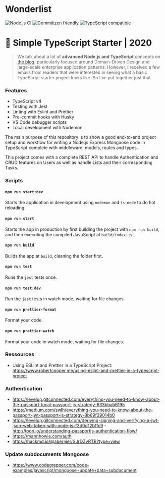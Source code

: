 # Wonderlist  
![Node.js CI](https://github.com/nosregor/wonderlist/workflows/Node.js%20CI/badge.svg) 
[![Commitizen friendly](https://img.shields.io/badge/commitizen-friendly-brightgreen.svg)](http://commitizen.github.io/cz-cli/)
[![TypeScript compatible](https://img.shields.io/badge/typescript-compatible-brightgreen.svg)](https://www.typescriptlang.org)

# 🧰 Simple TypeScript Starter | 2020

> We talk about a lot of **advanced Node.js and TypeScript** concepts on [the blog](https://khalilstemmler.com), particularly focused around Domain-Driven Design and large-scale enterprise application patterns. However, I received a few emails from readers that were interested in seeing what a basic TypeScript starter project looks like. So I've put together just that.

### Features

- TypeScript v4
- Testing with Jest
- Linting with Eslint and Prettier
- Pre-commit hooks with Husky
- VS Code debugger scripts
- Local development with Nodemon

The main purpose of this repository is to show a good end-to-end project setup and workflow for writing a Node.js Express Mongoose code in TypeScript complete with middleware, models, routes and types.

This project comes with a complete REST API to handle Authentication and CRUD features on Users as well as handle Lists and their corresponding Tasks.

### Scripts

#### `npm run start:dev`

Starts the application in development using `nodemon` and `ts-node` to do hot reloading.

#### `npm run start`

Starts the app in production by first building the project with `npm run build`, and then executing the compiled JavaScript at `build/index.js`.

#### `npm run build`

Builds the app at `build`, cleaning the folder first.

#### `npm run test`

Runs the `jest` tests once.

#### `npm run test:dev`

Run the `jest` tests in watch mode, waiting for file changes.

#### `npm run prettier-format`

Format your code.

#### `npm run prettier-watch`

Format your code in watch mode, waiting for file changes.

### Ressources

- Using ESLint and Prettier in a TypeScript Project: https://www.robertcooper.me/using-eslint-and-prettier-in-a-typescript-project

### Authentication

- https://levelup.gitconnected.com/everything-you-need-to-know-about-the-passport-local-passport-js-strategy-633bbab6195
- https://medium.com/swlh/everything-you-need-to-know-about-the-passport-jwt-passport-js-strategy-8b69f39014b0
- https://levelup.gitconnected.com/deriving-signing-and-verifying-a-jwt-json-web-token-with-node-js-f3d0d12b1fc9 -http://toon.io/understanding-passportjs-authentication-flow/
- https://mannhowie.com/auth
- https://hackmd.io/@abernier/SJrDZvRTB?type=view

### Update subdocuments Mongoose

- https://www.codegrepper.com/code-examples/javascript/mongoose+update+data+subdocument
